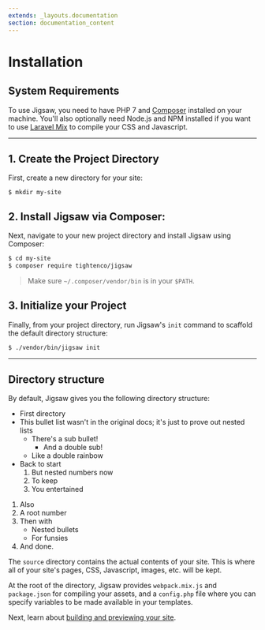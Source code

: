 ```yaml
---
extends: _layouts.documentation
section: documentation_content
---
```


# Installation

## System Requirements

To use Jigsaw, you need to have PHP 7 and [Composer](https://getcomposer.org/) installed on your machine. You'll also optionally need Node.js and NPM installed if you want to use [Laravel Mix](https://laravel.com/docs/5.6/mix) to compile your CSS and Javascript.

---

## 1. Create the Project Directory

First, create a new directory for your site:

```
$ mkdir my-site
```

## 2. Install Jigsaw via Composer:

Next, navigate to your new project directory and install Jigsaw using Composer:

```bash
$ cd my-site
$ composer require tightenco/jigsaw
```

> Make sure `~/.composer/vendor/bin` is in your `$PATH`.

## 3. Initialize your Project

Finally, from your project directory, run Jigsaw's `init` command to scaffold the default directory structure:

```bash
$ ./vendor/bin/jigsaw init
```

---

## Directory structure

By default, Jigsaw gives you the following directory structure:

* First directory
* This bullet list wasn't in the original docs; it's just to prove out nested lists
    * There's a sub bullet!
        - And a double sub!
    * Like a double rainbow
* Back to start
    1. But nested numbers now
    2. To keep
    3. You entertained

1. Also
2. A root number
3. Then with
    * Nested bullets
    * For funsies
4. And done.

The `source` directory contains the actual contents of your site. This is where all of your site's pages, CSS, Javascript, images, etc. will be kept.

At the root of the directory, Jigsaw provides `webpack.mix.js` and `package.json` for compiling your assets, and a `config.php` file where you can specify variables to be made available in your templates.

Next, learn about [building and previewing your site](../building-and-previewing).
